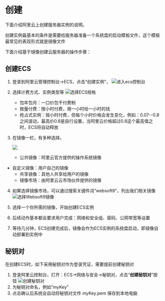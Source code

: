 # 创建

下面介绍阿里云上创建服务器实例的说明。

创建实例最基本的条件是需要给服务器准备一个系统盘的启动模板文件，这个模板最常见的表现形式就是镜像文件

下面介绍基于镜像创建云服务器的操作步骤：

## 创建ECS

1. 登录到阿里云管理控制台->ECS，点击“创建实例”，
   ![进入ecs控制台](https://libs.websoft9.com/Websoft9/DocsPicture/en/alicloud/aliyun-createecs-websoft9.png)
   
2. 选择计费方式、实例类型等
   ![选择ECS规格](https://libs.websoft9.com/Websoft9/DocsPicture/en/alicloud/aliyun-guige-websoft9.png)

   - 包年包月：一口价包干付费制
   - 按量付费：按小时付费，用一小时给一小时的钱
   - 抢占式实例：按小时付费，但每个小时价格会发生变化，例如：0.07--0.8之间波动，最高价0.8是自行设置，当阿里云价格超过0.8这个最高值之时，ECS将自动释放

3. 在镜像一栏，有多种选择。
   
   ![](http://libs.websoft9.com/Websoft9/DocsPicture/en/alicloud/aliyun-images-1-websoft9.png)
   
   - 公共镜像：阿里云官方提供的操作系统镜像
- 自定义镜像：用户自己的镜像
   - 共享镜像：其他人共享给用户的镜像
   - 镜像市场：由阿里云云市场伙伴提供的镜像
   
4. 如果选择镜像市场，可以通过搜索关键件词“websoft9”，列出我们相关镜像
   ![选择Websoft9镜像](http://libs.websoft9.com/Websoft9/DocsPicture/en/alicloud/aliyun-images-2-websoft9.png)

5. 选择一个你所需的镜像，开始创建ECS实例

6. 后续动作基本都会要求用户完成：网络和安全组、密码、公网带宽等设置

7. 等待几分钟，ECS创建完成后，镜像会作为ECS实例的系统盘启动，即镜像自动部署到实例中

## 秘钥对

在创建ECS时，如下采用秘钥对作为登录凭证，需要提前创建秘钥对

1. 登录阿里云控制台，打开：ECS->网络与安全->秘钥对，点击“**创建秘钥对**”按钮
   ![创建秘钥对](https://libs.websoft9.com/Websoft9/DocsPicture/zh/aliyun/aliyun-createkeys-websoft9.png)
2. 为秘钥对命名，例如“myKey”
3. 点击确认后系统会自动将秘钥对文件 myKey.pem 保存到本地电脑